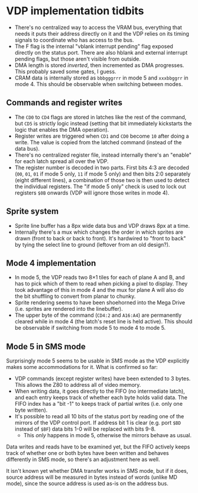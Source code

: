 # VDP implementation tidbits

- There's no centralized way to access the VRAM bus, everything that needs it puts their address directly on it and the VDP relies on its timing signals to coordinate who has access to the bus.
- The F flag is the internal "vblank interrupt pending" flag exposed directly on the status port. There are also hblank and external interrupt pending flags, but those aren't visible from outside.
- DMA length is stored _inverted_, then incremented as DMA progresses. This probably saved some gates, I guess.
- CRAM data is internally stored as `bbbgggrrr` in mode 5 and `xxxbbggrr` in mode 4. This should be observable when switching between modes.

## Commands and register writes

- The `CD0` to `CD4` flags are stored in latches like the rest of the command, but `CD5` is strictly logic instead (setting that bit immediately kickstarts the logic that enables the DMA operation).
- Register writes are triggered when `CD1` and `CD0` become `10` after doing a write. The value is copied from the latched command (instead of the data bus).
- There's no centralized register file, instead internally there's an "enable" for each latch spread all over the VDP.
- The register number is decoded in two parts. First bits 4:3 are decoded (`00`, `01`, `01` if mode 5 only, `11` if mode 5 only) and then bits 2:0 separately (eight different lines), a combination of those two is then used to detect the individual registers. The "if mode 5 only" check is used to lock out registers `$0B` onwards (VDP will ignore those writes in mode 4).

## Sprite system

- Sprite line buffer has a 8px wide data bus and VDP draws 8px at a time.
- Internally there's a mux which changes the order in which sprites are drawn (front to back or back to front). It's hardwired to "front to back" by tying the select line to ground (leftover from an old design?).

## Mode 4 implementation

- In mode 5, the VDP reads two 8×1 tiles for each of plane A and B, and has to pick which of them to read when picking a pixel to display. They took advantage of this in mode 4 and the mux for plane A will also do the bit shuffling to convert from planar to chunky.
- Sprite rendering seems to have been shoehorned into the Mega Drive (i.e. sprites are rendered into the linebuffer).
- The upper byte of the command (`CD4:2` and `A16:A4`) are permanently cleared while in mode 4 (the latch's reset line is held active). This should be observable if switching from mode 5 to mode 4 to mode 5.

## Mode 5 in SMS mode

Surprisingly mode 5 seems to be usable in SMS mode as the VDP explicitly makes some accommodations for it. What is confirmed so far:

- VDP commands (except register writes) have been extended to 3 bytes. This allows the Z80 to address all of video memory.
- When writing data, it goes directly to the FIFO (no intermediate latch), and each entry keeps track of whether each byte holds valid data. The FIFO index has a "bit -1" to keeps track of partial writes (i.e. only one byte written).
- It's possible to read all 10 bits of the status port by reading one of the mirrors of the VDP control port. If address bit 1 is clear (e.g. port `$BD` instead of `$BF`) data bits 1-0 will be replaced with bits 9-8.
    + This _only_ happens in mode 5, otherwise the mirrors behave as usual.

Data writes and reads have to be examined yet, but the FIFO actively keeps track of whether one or both bytes have been written and behaves differently in SMS mode, so there's an adjustment here as well.

It isn't known yet whether DMA transfer works in SMS mode, but if it does, source address will be measured in bytes instead of words (unlike MD mode), since the source address is used as-is on the address bus.
